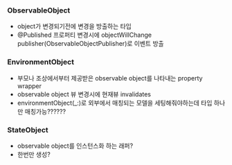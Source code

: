 
###  ObservableObject

- object가 변경되기전에 변경을 방출하는 타입
- @Published 프로퍼티 변경시에 objectWillChange publisher(ObservableObjectPublisher)로 이벤트 방출


### EnvironmentObject

- 부모나 조상에서부터 제공받은 observable object를 나타내는 property wrapper
- observable object 뷰 변경시에 현재뷰 invalidates
- environmentObject(_:)로 외부에서 매칭되는 모델을 세팅해줘야하는데 타입 하나만 매칭가능??????


### StateObject
- observable object를 인스턴스화 하는 래퍼?
- 한번만 생성?
